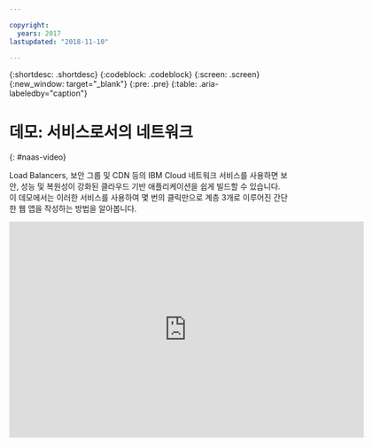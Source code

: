 ```yaml
---

copyright:
  years: 2017
lastupdated: "2018-11-10"

---
```


{:shortdesc: .shortdesc}
{:codeblock: .codeblock}
{:screen: .screen}
{:new_window: target="_blank"}
{:pre: .pre}
{:table: .aria-labeledby="caption"}

# 데모: 서비스로서의 네트워크
{: #naas-video}

Load Balancers, 보안 그룹 및 CDN 등의 IBM Cloud 네트워크 서비스를 사용하면 보안, 성능 및 복원성이 강화된 클라우드 기반 애플리케이션을 쉽게 빌드할 수 있습니다. 이 데모에서는 이러한 서비스를 사용하여 몇 번의 클릭만으로 계층 3개로 이루어진 간단한 웹 앱을 작성하는 방법을 알아봅니다.

<p>
  <div class="embed-responsive embed-responsive-16by9">
    <iframe class="embed-responsive-item" id="youtubeplayer" type="text/html" width="640" height="390" src="https://www.youtube.com/embed/LRvNCXvtkX0?rel=0" frameborder="0" webkitallowfullscreen mozallowfullscreen allowfullscreen> </iframe>
  </div>
</p>
